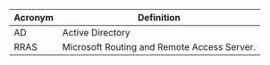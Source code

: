 | Acronym | Definition |
| ------------- | ------------- |
| AD | Active Directory |
| RRAS | Microsoft Routing and Remote Access Server. |
